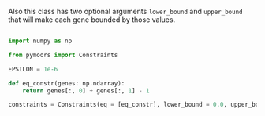 Also this class has two optional arguments `lower_bound` and `upper_bound` that will make each gene bounded by those values.

```python

import numpy as np

from pymoors import Constraints

EPSILON = 1e-6

def eq_constr(genes: np.ndarray):
    return genes[:, 0] + genes[:, 1] - 1

constraints = Constraints(eq = [eq_constr], lower_bound = 0.0, upper_bound = 1.0)

```
